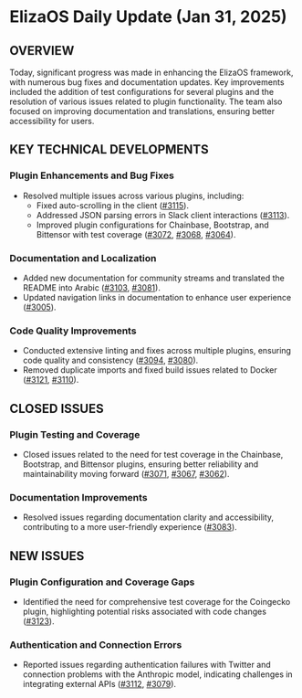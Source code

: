 # ElizaOS Daily Update (Jan 31, 2025)

## OVERVIEW 
Today, significant progress was made in enhancing the ElizaOS framework, with numerous bug fixes and documentation updates. Key improvements included the addition of test configurations for several plugins and the resolution of various issues related to plugin functionality. The team also focused on improving documentation and translations, ensuring better accessibility for users.

## KEY TECHNICAL DEVELOPMENTS

### Plugin Enhancements and Bug Fixes
- Resolved multiple issues across various plugins, including:
  - Fixed auto-scrolling in the client ([#3115](https://github.com/elizaos/eliza/pull/3115)).
  - Addressed JSON parsing errors in Slack client interactions ([#3113](https://github.com/elizaos/eliza/pull/3113)).
  - Improved plugin configurations for Chainbase, Bootstrap, and Bittensor with test coverage ([#3072](https://github.com/elizaos/eliza/pull/3072), [#3068](https://github.com/elizaos/eliza/pull/3068), [#3064](https://github.com/elizaos/eliza/pull/3064)).

### Documentation and Localization
- Added new documentation for community streams and translated the README into Arabic ([#3103](https://github.com/elizaos/eliza/pull/3103), [#3081](https://github.com/elizaos/eliza/pull/3081)).
- Updated navigation links in documentation to enhance user experience ([#3005](https://github.com/elizaos/eliza/pull/3005)).

### Code Quality Improvements
- Conducted extensive linting and fixes across multiple plugins, ensuring code quality and consistency ([#3094](https://github.com/elizaos/eliza/pull/3094), [#3080](https://github.com/elizaos/eliza/pull/3080)).
- Removed duplicate imports and fixed build issues related to Docker ([#3121](https://github.com/elizaos/eliza/pull/3121), [#3110](https://github.com/elizaos/eliza/pull/3110)).

## CLOSED ISSUES

### Plugin Testing and Coverage
- Closed issues related to the need for test coverage in the Chainbase, Bootstrap, and Bittensor plugins, ensuring better reliability and maintainability moving forward ([#3071](https://github.com/elizaos/eliza/issues/3071), [#3067](https://github.com/elizaos/eliza/issues/3067), [#3062](https://github.com/elizaos/eliza/issues/3062)).

### Documentation Improvements
- Resolved issues regarding documentation clarity and accessibility, contributing to a more user-friendly experience ([#3083](https://github.com/elizaos/eliza/issues/3083)).

## NEW ISSUES

### Plugin Configuration and Coverage Gaps
- Identified the need for comprehensive test coverage for the Coingecko plugin, highlighting potential risks associated with code changes ([#3123](https://github.com/elizaos/eliza/issues/3123)).

### Authentication and Connection Errors
- Reported issues regarding authentication failures with Twitter and connection problems with the Anthropic model, indicating challenges in integrating external APIs ([#3112](https://github.com/elizaos/eliza/issues/3112), [#3079](https://github.com/elizaos/eliza/issues/3079)).